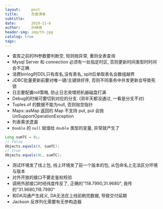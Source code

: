 ```yaml
---
layout:     post
title:      负面清单
subtitle:   
date:       2020-11-6
author:     孙继峰
header-img: img/th.jpg
catalog: true
tags:
---
```


- 查库之前的IN参数要判断空, 轻则抛异常, 重则全表查询
- Mysql Server 和 connection 必须有一处指定时区, 否则更新时间类型时时间会不正确
- 消费binlog时DDL只有库名,没有表名, spilt后单取表名会数组越界
- JDBC批量更新前要对唯一键/主键排好序, 否则不同事务中并发更新会导致死锁
- 日志要配置roll策略, 防止日志突增把机器磁盘打满
- Debug的时候可要切到对应的分支. (测半天都没通过, 一看是分支不对)
- Tuples.of 的数据不能为null, 否则抛空指针
- Maps::asMap 返回的 Map 不支持 put, put 会抛 UnSupportOperationException
- 列表需求遗漏
- ```Double``` 的 ```null``` 赋值给 ```double``` 类型的变量, 异常就产生了
```java
Long sumTC = 0L;
// false
Objects.equals(0, sumTC);
// true
Objects.equals(0L, sumTC);
```
- 测试环境发了线上包, 线上环境发了前一个版本的包, 从包命名上无法区分环境与版本
- 对外开放的接口不要走鉴权校验
- 调用外部接口时经纬度传反了, 正确的"118.7990,31.9680", 我传的"31.9680,118.7990"
- 和DA沟通产生歧义, DA无法在上线前刷完数据, 导致交付延期
- Jackson 反序列化需要有无参构造器